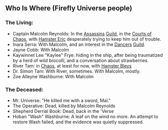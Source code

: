 ## Who Is Where (Firefly Universe people)

### The Living:
 + Captain Malcolm Reynolds: In the [Assassins](AssassinsGuild) [Guild](ChaosGuilds), in the [Courts of Chaos](CourtsOfChaos), with [Hamster Eric](WhoIsWhereHamsterites) desperately trying to keep him out of trouble.
 + Inara Serra: With Malcolm, and an interest in the [Dancers](DancersGuild) [Guild](ChaosGuilds).
 + Jayne Cobb: With Malcolm
 + Kaywinnet Lee "Kaylee" Frye: hiding in the ship, after being traumatized by a herd of wild brocolli, and a conversation about strawberries.
 + River Tam: in [Chaos](CourtsOfChaos), at least for now, with [Hamster Bleys](WhoIsWhereHamsterites#Bleys)
 + Dr. Simon Tam: With River, sometimes.  With Malcolm, mostly.
 + Zoe Alleyne Washburne: With Malcolm


### The Deceased:
 + Mr. Universe:  "He killed me with a sword, Mal."
 + The Operative: Dead, killed by Malcolm Reynolds
 + Shepherd Derrial Book: Dead, back in the 'Verse
 + Hoban "Wash" Washburne: A leaf on the wind no more.  An attempt to restore Wash failed, and the evidence was quietly suppressed.

